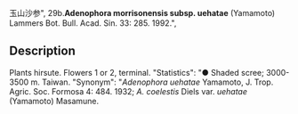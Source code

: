 玉山沙参",
29b.**Adenophora morrisonensis subsp. uehatae** (Yamamoto) Lammers Bot. Bull. Acad. Sin. 33: 285. 1992.",

## Description
Plants hirsute. Flowers 1 or 2, terminal.
  "Statistics": "● Shaded scree; 3000-3500 m. Taiwan.
  "Synonym": "*Adenophora uehatae* Yamamoto, J. Trop. Agric. Soc. Formosa 4: 484. 1932; *A. coelestis* Diels var. *uehatae* (Yamamoto) Masamune.
